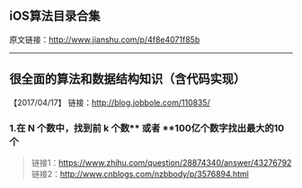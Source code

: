 ## iOS算法目录合集
原文链接：http://www.jianshu.com/p/4f8e4071f85b

---

##  很全面的算法和数据结构知识（含代码实现）
【2017/04/17】
链接：http://blog.jobbole.com/110835/

### 1.在 N 个数中，找到前 k 个数** 或者 **100亿个数字找出最大的10个
> 链接1：https://www.zhihu.com/question/28874340/answer/43276792
链接2：http://www.cnblogs.com/nzbbody/p/3576894.html



